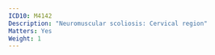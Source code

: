 ```yaml
---
ICD10: M4142
Description: "Neuromuscular scoliosis: Cervical region"
Matters: Yes
Weight: 1
---
```


